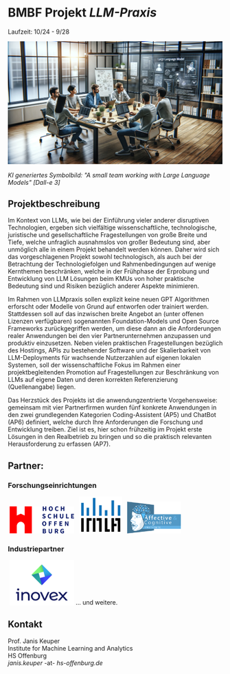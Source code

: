 # BMBF Projekt *LLM-Praxis*

Laufzeit: 10/24 - 9/28

<img src="LLMpraxis.png" width=500>

*KI generiertes Symbolbild: "A small team working with Large Language Models" [Dall-e 3]*

## Projektbeschreibung
Im Kontext von LLMs, wie bei der Einführung vieler anderer disruptiven Technologien, ergeben sich vielfältige wissenschaftliche, technologische, juristische und gesellschaftliche Fragestellungen von große Breite und Tiefe, welche unfraglich ausnahmslos von großer Bedeutung sind, aber unmöglich alle in einem Projekt behandelt werden können. Daher wird sich das vorgeschlagenen Projekt sowohl technologisch, als auch bei der Betrachtung der Technologiefolgen und Rahmenbedingungen auf wenige Kernthemen beschränken, welche in der Frühphase der Erprobung und Entwicklung von LLM Lösungen beim KMUs von hoher praktische Bedeutung sind und Risiken bezüglich anderer Aspekte minimieren.

Im Rahmen von LLMpraxis sollen explizit keine neuen GPT Algorithmen erforscht oder Modelle von Grund auf entworfen oder trainiert werden. Stattdessen soll auf das inzwischen breite Angebot an (unter offenen Lizenzen verfügbaren) sogenannten Foundation-Models  und Open Source Frameworks zurückgegriffen werden, um diese dann an die Anforderungen realer Anwendungen bei den vier Partnerunternehmen anzupassen und produktiv einzusetzen. Neben vielen praktischen Fragestellungen bezüglich des Hostings, APIs zu bestehender Software und der Skalierbarkeit von LLM-Deployments für wachsende Nutzerzahlen auf eigenen lokalen Systemen, soll der wissenschaftliche Fokus im Rahmen einer projektbegleitenden Promotion auf Fragestellungen zur Beschränkung von LLMs auf eigene Daten und deren korrekten Referenzierung (Quellenangabe) liegen. 

Das Herzstück des Projekts ist die anwendungzentrierte Vorgehensweise: gemeinsam mit vier Partnerfirmen wurden fünf konkrete Anwendungen in den zwei grundlegenden Kategorien Coding-Assistent (AP5) und ChatBot (AP6) definiert, welche durch Ihre Anforderungen die Forschung und Entwicklung treiben. Ziel ist es, hier schon frühzeitig im Projekt erste Lösungen in den Realbetrieb zu bringen und so die praktisch relevanten Herausforderung zu erfassen (AP7).

## Partner:
### Forschungseinrichtungen
&nbsp;<a href="https://www.hs-offenburg.de"><img src="hso.png" width=150></a>&nbsp;
&nbsp;<a href="https://imla.hs-offenburg.de/"><img src="IMLA_small.png" width=100></a>&nbsp;
&nbsp;<a href="https://aci.hs-offenburg.de/"><img src="ACI_Logo_01_small.png" width=125></a>&nbsp;
### Industriepartner
&nbsp;<a href="https://www.inovex.de/de/"><img src="inovex Logo hoch hell.png" width=150></a>&nbsp;... und weitere.

## Kontakt
Prof. Janis Keuper <br>
Institute for Machine Learning and Analytics <br>
HS Offenburg <br>
*janis.keuper* -at- *hs-offenburg.de*  <br>
